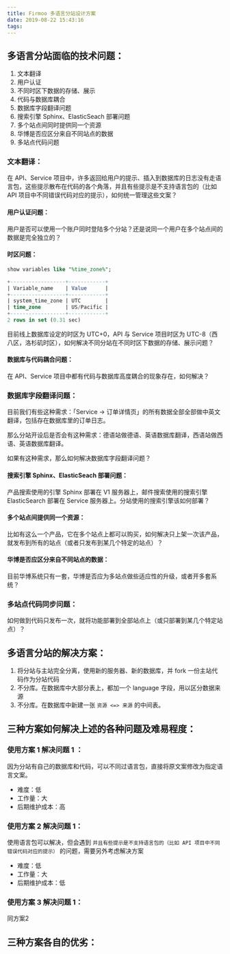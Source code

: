 ```yaml
---
title: Firmoo 多语言分站设计方案
date: 2019-08-22 15:43:16
tags:
---
```


## 多语言分站面临的技术问题：

1. 文本翻译
2. 用户认证
3. 不同时区下数据的存储、展示
4. 代码与数据库耦合
5. 数据库字段翻译问题
6. 搜索引擎 Sphinx、ElasticSeach 部署问题 
7. 多个站点间同时提供同一个资源
8. 华博是否应区分来自不同站点的数据
9. 多站点代码问题



### 文本翻译：

在 API、Service 项目中，许多返回给用户的提示、插入到数据库的日志没有走语言包，这些提示散布在代码的各个角落，并且有些提示是不支持语言包的（比如 API 项目中不同错误代码对应的提示），如何统一管理这些文案？



#### 用户认证问题：

用户是否可以使用一个账户同时登陆多个分站？还是说同一个用户在多个站点间的数据是完全独立的？



#### 时区问题：

```sql
show variables like "%time_zone%";

+------------------+------------+
| Variable_name    | Value      |
+------------------+------------+
| system_time_zone | UTC        |
| time_zone        | US/Pacific |
+------------------+------------+
2 rows in set (0.31 sec)
```


目前线上数据库设定的时区为 UTC+0，API 与 Service 项目时区为 UTC-8（西八区，洛杉矶时区），如何解决不同分站在不同时区下数据的存储、展示问题？



#### 数据库与代码耦合问题：

在 API、Service 项目中都有代码与数据库高度耦合的现象存在，如何解决？



### 数据库字段翻译问题：

目前我们有些这种需求：「Service -> 订单详情页」的所有数据全部全部做中英文翻译，包括存在数据库里的订单日志。

那么分站开设后是否会有这种需求：德语站做德语、英语数据库翻译，西语站做西语、英语数据库翻译。

如果有这种需求，那么如何解决数据库字段翻译问题？



#### 搜索引擎 Sphinx、ElasticSeach 部署问题：

产品搜索使用的引擎 Sphinx 部署在 V1 服务器上，邮件搜索使用的搜索引擎 ElasticSearch 部署在 Service 服务器上。分站使用的搜索引擎该如何部署？



#### 多个站点间提供同一个资源：

比如有这么一个产品，它在多个站点上都可以购买，如何解决只上架一次该产品，就发布到所有的站点（或者只发布到某几个特定的站点）？



#### 华博是否应区分来自不同站点的数据：

目前华博系统只有一套，华博是否应为多站点做些适应性的升级，或者开多套系统？



### 多站点代码同步问题：

如何做到代码只发布一次，就将功能部署到全部站点上（或只部署到某几个特定站点）？



## 多语言分站的解决方案：

1. 将分站与主站完全分离，使用新的服务器、新的数据库，并 fork 一份主站代码作为分站代码
2. 不分库。在数据库中大部分表上，都加一个 language 字段，用以区分数据来源
3. 不分库。在数据库中新建一张 `资源 <=> 来源` 的中间表。



## 三种方案如何解决上述的各种问题及难易程度：

### 使用方案  1  解决问题  1 ：

因为分站有自己的数据库和代码，可以不同过语言包，直接将原文案修改为指定语言文案。

- 难度：低
- 工作量：大
- 后期维护成本：高



### 使用方案 2 解决问题 1：

使用语言包可以解决，但会遇到 `并且有些提示是不支持语言包的（比如 API 项目中不同错误代码对应的提示）` 的问题，需要另外考虑解决方案

- 难度：低
- 工作量：大
- 后期维护成本：低

### 使用方案 3 解决问题 1：

同方案2









## 三种方案各自的优劣：



